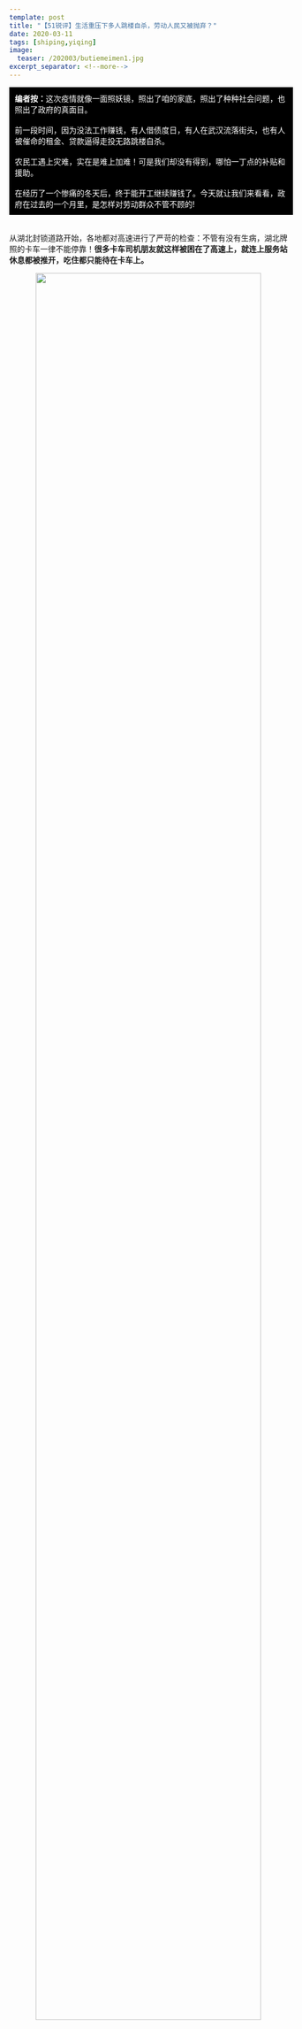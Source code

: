 ```yaml
---
template: post
title: "【51锐评】生活重压下多人跳楼自杀，劳动人民又被抛弃？"
date: 2020-03-11
tags: [shiping,yiqing]
image:
  teaser: /202003/butiemeimen1.jpg
excerpt_separator: <!--more-->
---
```


<div style="width:98%;padding:10px;background-color:black;color:white;margin:0;">
<strong>编者按：</strong>这次疫情就像一面照妖镜，照出了咱的家底，照出了种种社会问题，也照出了政府的真面目。<br><br>
前一段时间，因为没法工作赚钱，有人借债度日，有人在武汉流落街头，也有人被催命的租金、贷款逼得走投无路跳楼自杀。<br><br>
农民工遇上灾难，实在是难上加难！可是我们却没有得到，哪怕一丁点的补贴和援助。<br><br>
在经历了一个惨痛的冬天后，终于能开工继续赚钱了。今天就让我们来看看，政府在过去的一个月里，是怎样对劳动群众不管不顾的!
<br>
</div><br>

从湖北封锁道路开始，各地都对高速进行了严苛的检查：不管有没有生病，湖北牌照的卡车一律不能停靠！**很多卡车司机朋友就这样被困在了高速上，就连上服务站休息都被推开，吃住都只能待在卡车上。**

<div style="text-align:center"><img src="/images/202003/butiemeimen1.jpg" width="90%"></div>

这位肖师傅为了下高速，从四川开到了陕西，整整七天无处安身。各地政府号称为了预防疫情传染，把这些司机们当作皮球踢来踢去，一点也没想过给他们隔离休息的地方。这还是好在肖师傅身体健康，如果在这七天里着凉发烧，那才是叫天天不灵。

一些地方政府喜欢每天吹嘘自己的防疫措施做得到位，但除了这些能拿出来吹嘘的数据，劳动人民的困难根本就不在他们心上！

这不，刚说完不让卡车司机停靠休息，武汉又出现了用水枪“给流浪者的被盖消毒”的怪事。

<div style="text-align:center"><img src="/images/202003/butiemeimen2.jpg" width="90%"></div>

这些流浪者大都是武汉的工友，因疫情无法回家过年，又住不起旅馆，只好在桥洞、公园和地下通道过夜。没想到一遇到政府的工作人员，二话不说先把被子浇了个透，这可让人怎么活！

**什么？你说有集中隔离地点？那你一定是不知道陕西靖边政府对每名被隔离的人收6000块生活费。**

<div style="text-align:center"><img src="/images/202003/butiemeimen3.jpg" width="90%"></div>

俗话说：做事留一线，日后好相见。这一次我们为了大家的安全接受隔离，可政府居然还要收能抵我们两个月工资的费用！武汉和靖边政府已经完完全全掉进了政绩和经济的欲望里去了，把“为人民群众”丢到了脑后。

实际上，武汉和靖边只不过是恰好被我们看到了而已，全国各地方政府，哪一个又能真正来关心群众的困难呢？

从二月初开始，不断的有因失去收入而轻生的消息传出。

<div style="text-align:center"><img src="/images/202003/butiemeimen4.jpg" width="90%"></div>

<div style="text-align:center"><img src="/images/202003/butiemeimen5.jpg" width="90%"></div>

这些人无不是走投无路才犯下冲动，如果他们能得到政府的关心，领到一份疫情下的救助金，收到一份房租、车租的减免通知，这些人的性命就能得到挽救。**但政府没有，它在做什么呢？**

<div style="text-align:center"><img src="/images/202003/butiemeimen6.jpg" width="90%"></div>

<div style="text-align:center"><img src="/images/202003/butiemeimen7.jpg" width="90%"></div>

在眼看着很多劳动者被逼上绝路时，各地政府大手一挥，千万级的资金却只是流入了企业补贴。**尤其可恶的是，长沙仅有的为工人们提供的补贴，竟然要求是“新聘员工”才能领取！** 这是为什么呢？为了让我们工人补贴家用？当然不是，**这很明显只是为了给急着开工的资本家补充劳动力啊！** 更说明了所谓的“复工”只是帮企业恢复生产力贡献GDP，没有丝毫解决工友们生活困难的目的。

看了这么多，从这些政策和行动中，各地政府早已经完全表明了它们的立场：**它们只是要治病防疫的政绩和增长的经济数据，而我们劳动者的死活不过无关痛痒。**这样的政府机构，我们不能够信任，更不能幻想依靠它们来渡过难关。<div style="color:red"><strong>每一次的困难和危险，都是在打破我对他们的幻想，告诉我们，这样从根子上就背离劳动人民的政府，迟早有一天被我们丢弃。</strong></div>
